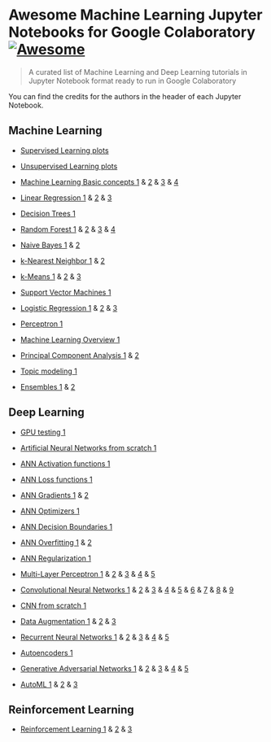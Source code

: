 # Awesome Machine Learning Jupyter Notebooks for Google Colaboratory [![Awesome](https://cdn.rawgit.com/sindresorhus/awesome/d7305f38d29fed78fa85652e3a63e154dd8e8829/media/badge.svg)](https://github.com/sindresorhus/awesome)

> A curated list of Machine Learning and Deep Learning tutorials in Jupyter Notebook format ready to run in Google Colaboratory

You can find the credits for the authors in the header of each Jupyter Notebook.

## Machine Learning

- [Supervised Learning plots](https://www.google.com/url?q=https://colab.research.google.com/drive/1gmZWE7Tynhx1g9vzeqyaMPdO0pdwLmuJ&sa=D&ust=1571021489211000)

- [Unsupervised Learning plots](https://www.google.com/url?q=https://colab.research.google.com/drive/1yWT08sgqswCkuZx06EH3qdZcWTPp2Wvt&sa=D&ust=1571021489212000)

- [Machine Learning Basic concepts 1](https://www.google.com/url?q=https://colab.research.google.com/drive/1ZgDgOcb4NR-u62cFMdZJBPXux95E4wZt&sa=D&ust=1571021489213000) & [2](https://www.google.com/url?q=https://colab.research.google.com/drive/12X03Yz5Om_ryN9FnuhLvgMe8khB7RUC5&sa=D&ust=1571021489213000) & [3](https://www.google.com/url?q=https://colab.research.google.com/drive/1ldHvgs9qeNIWBCxT0U8OT9SkSisVd4sj&sa=D&ust=1571021489213000) & [4](https://www.google.com/url?q=https://colab.research.google.com/drive/1_6gJHuKOc2-cCLXsNhZ7DW89nF_G1NP-&sa=D&ust=1571021489213000)

- [Linear Regression 1](https://www.google.com/url?q=https://colab.research.google.com/drive/1-dTb2vCiZHa-DnyqlVFGOnMSNjvkIOTP&sa=D&ust=1571021489214000) & [2](https://www.google.com/url?q=https://colab.research.google.com/drive/1Z20iJspQm2Y_wLI51wgE6nXGOSu1kG4W&sa=D&ust=1571021489214000) & [3](https://www.google.com/url?q=https://colab.research.google.com/drive/1-yk3m6p3ylNLtTaEf3nya6exO_wv8f_L&sa=D&ust=1571021489214000)

- [Decision Trees 1](https://www.google.com/url?q=https://colab.research.google.com/drive/1Fc8qs1fwdcpoZ_-tTj32OBl-tCGlAe5c&sa=D&ust=1571021489215000)

- [Random Forest 1](https://www.google.com/url?q=https://colab.research.google.com/drive/1WMOOtaHAMZPi-enVM8RRM_CC-grEtm9P&sa=D&ust=1571021489215000) & [2](https://www.google.com/url?q=https://colab.research.google.com/drive/1jDdWp-CJybMJDX17jBmG5qoPPg9qj1sm&sa=D&ust=1571021489215000) & [3](https://www.google.com/url?q=https://colab.research.google.com/drive/1-uDIRl1aYqmJX59rAJumHY1T20QqBJiQ&sa=D&ust=1571021489216000) & [4](https://www.google.com/url?q=https://colab.research.google.com/drive/1-uDIRl1aYqmJX59rAJumHY1T20QqBJiQ&sa=D&ust=1571021489216000)

- [Naive Bayes 1](https://www.google.com/url?q=https://colab.research.google.com/drive/1qOCllKsBBrLeUnP-XAXHefXCtbuBWl69&sa=D&ust=1571021489216000) & [2](https://www.google.com/url?q=https://colab.research.google.com/drive/11FiWH00vzygQp1T_pD0MCfMFg6FYsd01&sa=D&ust=1571021489217000)

- [k-Nearest Neighbor 1](https://www.google.com/url?q=https://colab.research.google.com/drive/1GeUVjDW74SxFxz2Nh3rqOlte-S2dblYv&sa=D&ust=1571021489217000) & [2](https://www.google.com/url?q=https://colab.research.google.com/drive/1X12qds10ZfN7QCrmpRR2OXxa--PTyS5e&sa=D&ust=1571021489218000)

- [k-Means 1](https://www.google.com/url?q=https://colab.research.google.com/drive/1RL3oZm6LgnEChI1aOQZoMn1WDk-DQJiV&sa=D&ust=1571021489218000) & [2](https://www.google.com/url?q=https://colab.research.google.com/drive/1yvy1scktjcDyydG2fZz2OJfRFAer0SEO&sa=D&ust=1571021489218000) & [3](https://www.google.com/url?q=https://colab.research.google.com/drive/1CzEf6giBXPSQI5UJOhZrZfYKAJcH68wg&sa=D&ust=1571021489218000)

- [Support Vector Machines 1](https://www.google.com/url?q=https://colab.research.google.com/drive/13PRk-GKeSivp4R-FIdjmYBQS7xWUco9C&sa=D&ust=1571021489219000)

- [Logistic Regression 1](https://www.google.com/url?q=https://colab.research.google.com/drive/1PWmvsZRaj3JQ8rtj6vlwhJhJpOrIAamT&sa=D&ust=1571021489219000) & [2](https://www.google.com/url?q=https://colab.research.google.com/drive/1p8rcrSQB-thLSakUmCHjSbqI6vd-NkCq&sa=D&ust=1571021489220000) & [3](https://www.google.com/url?q=https://colab.research.google.com/drive/1jhrAtmPgg6Uu0WzMzV-VakWlncQAvk-D&sa=D&ust=1571021489220000)

- [Perceptron 1](https://www.google.com/url?q=https://colab.research.google.com/drive/10PvUh-8ZsVqQADqXSmRIDHGiCH9iypyO&sa=D&ust=1571021489220000)

- [Machine Learning Overview 1](https://www.google.com/url?q=https://colab.research.google.com/drive/1s6cBKRS-M0NUtgGhMtbJvGV_H5Zusw3w&sa=D&ust=1571021489220000)

- [Principal Component Analysis 1](https://www.google.com/url?q=https://colab.research.google.com/drive/1CO6BACds6J8hGPYlEU2INnSTpT0EmS74&sa=D&ust=1571021489221000) & [2](https://www.google.com/url?q=https://colab.research.google.com/drive/1VU2SO3IfklPkK1EPMnwiO7trJslt79OZ&sa=D&ust=1571021489221000)

- [Topic modeling 1](https://www.google.com/url?q=https://colab.research.google.com/drive/12O3tgKY_6uppbEVL1PzGRfbo7w69RLQu&sa=D&ust=1571021489221000)

- [Ensembles 1](https://www.google.com/url?q=https://colab.research.google.com/drive/1Kg_nHBmUGQ1zepU-wZlDwMyM-YrlMTUX&sa=D&ust=1571021489233000) & [2](https://www.google.com/url?q=https://colab.research.google.com/drive/1U86EVD-6ulYMxTzDX8-m6nEptYq0yaej&sa=D&ust=1571021489233000)

## Deep Learning

- [GPU testing 1](https://www.google.com/url?q=https://colab.research.google.com/drive/17vJw-LAGhA6OT8KGar8h22NY4STruCSq&sa=D&ust=1571021489222000)

- [Artificial Neural Networks from scratch 1](https://www.google.com/url?q=https://colab.research.google.com/drive/1Vfz7XMI9oubrsQSwN3ZbMC6ph_rJJK_C&sa=D&ust=1571021489222000)

- [ANN Activation functions 1](https://www.google.com/url?q=https://colab.research.google.com/drive/1XQHKjJJs7pWsqCenAiLPx8Y-JnqQrO48&sa=D&ust=1571021489223000)

- [ANN Loss functions 1](https://www.google.com/url?q=https://colab.research.google.com/drive/1YHa7WNP_2hwStfV0CQFJI9SgZIxX4YbB&sa=D&ust=1571021489223000)

- [ANN Gradients 1](https://www.google.com/url?q=https://colab.research.google.com/drive/1xQ1TdpeaLCYnagl_R2C8_ilRl2J-nYO0&sa=D&ust=1571021489223000) & [2](https://www.google.com/url?q=https://colab.research.google.com/drive/1FSepBy85HBrHa8t8aoxY5HKuz4sJ4CAo&sa=D&ust=1571021489223000)

- [ANN Optimizers 1](https://www.google.com/url?q=https://colab.research.google.com/drive/1i4JZOghgXSf98ty2wybcTHm4FkRsJMyM&sa=D&ust=1571021489224000)

- [ANN Decision Boundaries 1](https://www.google.com/url?q=https://colab.research.google.com/drive/1s9Sk2bf7QjNxgiilprauXNCigvmG3Rd8&sa=D&ust=1571021489224000)

- [ANN Overfitting 1](https://www.google.com/url?q=https://colab.research.google.com/drive/1wFUEfNhy3az_hMS5EWZK7c7frpzS5X_N&sa=D&ust=1571021489224000) & [2](https://www.google.com/url?q=https://colab.research.google.com/drive/1QBEtDv70bBYchu2508OJYC_0d_XVrUaD&sa=D&ust=1571021489225000)

- [ANN Regularization 1](https://www.google.com/url?q=https://colab.research.google.com/drive/1Scpx9rb800-hVhjF-F-E8YeTPWTIyQAq&sa=D&ust=1571021489225000)

- [Multi-Layer Perceptron 1](https://www.google.com/url?q=https://colab.research.google.com/drive/1GAYf5yMNBkVrag0z2Q4MPSwuqfRN1Wz_%23scrollTo%3Ds4VYW0i94W_n&sa=D&ust=1571021489225000) & [2](https://www.google.com/url?q=https://colab.research.google.com/drive/12YBDQFYXN8VruxKTfzDpbPsYFAEQceQP&sa=D&ust=1571021489226000) & [3](https://www.google.com/url?q=https://colab.research.google.com/drive/1pyRqGmMG4-Mj8Wis5XrQ_a4dUJvYln1g&sa=D&ust=1571021489226000) & [4](https://www.google.com/url?q=https://colab.research.google.com/drive/1wHjugM56k0ay5QCmRVMBfAMF96EY7A5k&sa=D&ust=1571021489226000) & [5](https://www.google.com/url?q=https://colab.research.google.com/drive/1Ly0BtKBphUdeqMQBO8Xjweku62Vq3UAX&sa=D&ust=1571021489226000)

- [Convolutional Neural Networks 1](https://www.google.com/url?q=https://colab.research.google.com/drive/1jN8oswBOds4XuRbnQMxxDXDssmDD_rD9&sa=D&ust=1571021489227000) & [2](https://www.google.com/url?q=https://colab.research.google.com/drive/1iEYJs75hat_URxshmCBMGzHQo5VgdRvN%23scrollTo%3DQ4UZVi3DYqbr&sa=D&ust=1571021489227000) & [3](https://www.google.com/url?q=https://colab.research.google.com/drive/1YHKZgpJuriGYjEzFDNGz2Hf0widu-exx&sa=D&ust=1571021489227000) & [4](https://www.google.com/url?q=https://colab.research.google.com/drive/1gi2_Or0rDz5Gg9FkGJjFDxgeiwt5-lXm&sa=D&ust=1571021489227000) & [5](https://www.google.com/url?q=https://colab.research.google.com/drive/1QcnY-LOZU9c7Sp2DsDVeYxLNBx87VNhn&sa=D&ust=1571021489228000) & [6](https://www.google.com/url?q=https://colab.research.google.com/drive/1Il7eimZ5bxQh1qem-NLiwoMBugODltSI&sa=D&ust=1571021489228000) & [7](https://www.google.com/url?q=https://colab.research.google.com/drive/1YHKZgpJuriGYjEzFDNGz2Hf0widu-exx&sa=D&ust=1571021489228000) & [8](https://www.google.com/url?q=https://colab.research.google.com/drive/1iEYJs75hat_URxshmCBMGzHQo5VgdRvN&sa=D&ust=1571021489229000) & [9](https://www.google.com/url?q=https://colab.research.google.com/drive/1w9GxDTBATF6Cc_1582V6uU2OKdQGnp0J&sa=D&ust=1571021489229000)

- [CNN from scratch 1](https://www.google.com/url?q=https://colab.research.google.com/drive/1RqD0OMGFcKBiVIyZIr1qfvM-edWLPY64&sa=D&ust=1571021489229000)

- [Data Augmentation 1](https://www.google.com/url?q=https://colab.research.google.com/drive/1ANIc7tXrggPT2I9JzpBlZQ3BBhCpbJUJ&sa=D&ust=1571021489230000) & [2](https://www.google.com/url?q=https://colab.research.google.com/drive/1cQRVdiDc9xraHZYLu3VrXxX4FKXoaS8U&sa=D&ust=1571021489230000) & [3](https://www.google.com/url?q=https://colab.research.google.com/drive/1O5far2FC4GlAc9pkLPZqsjKreCpI4S_-&sa=D&ust=1571021489230000)

- [Recurrent Neural Networks 1](https://www.google.com/url?q=https://colab.research.google.com/drive/1twc5dBjgFLFuv8p-gPfnrscTPcBlkx5q&sa=D&ust=1571021489231000) & [2](https://www.google.com/url?q=https://colab.research.google.com/drive/10-ou-Za75bFgwArvgP3QfNJ4cWuwY-eF&sa=D&ust=1571021489231000) & [3](https://www.google.com/url?q=https://colab.research.google.com/drive/1PEOqq8mBcmc-FMj8lpbVF93cQI4RLgVJ&sa=D&ust=1571021489231000) & [4](https://www.google.com/url?q=https://colab.research.google.com/drive/1XUEAFxxKVmdgC7oPOzVpGInXfUeTcgIQ&sa=D&ust=1571021489231000) & [5](https://www.google.com/url?q=https://colab.research.google.com/drive/1tfDDriSDUh_J9OHwjt-NzT8xRiEDQF7x&sa=D&ust=1571021489232000)

- [Autoencoders 1](https://www.google.com/url?q=https://colab.research.google.com/drive/1QxXqnhyqIZrrGtor2tVa4jY63adS4yc0&sa=D&ust=1571021489232000)

- [Generative Adversarial Networks 1](https://www.google.com/url?q=https://colab.research.google.com/drive/1YOYH78YQAgPBRIpUPhh_e0cFLNu-BPVo&sa=D&ust=1571021489232000) & [2](https://www.google.com/url?q=https://colab.research.google.com/drive/1POZpWN-2M5hy3D2ATWzJs2LC5sk7hpts&sa=D&ust=1571021489232000) & [3](https://www.google.com/url?q=https://colab.research.google.com/drive/1aKywiJ5p0eCwDIIWKe8Q205rcKqmR_VX&sa=D&ust=1571021489233000) & [4](https://www.google.com/url?q=https://colab.research.google.com/drive/1QxXqnhyqIZrrGtor2tVa4jY63adS4yc0&sa=D&ust=1571021489233000) & [5](https://www.google.com/url?q=https://colab.research.google.com/drive/1Lw7BqKABvtiSyUHg9DeM5f90_WFGB7uz&sa=D&ust=1571021489233000)

- [AutoML 1](https://www.google.com/url?q=https://colab.research.google.com/drive/1gTBDfbJy9SsgbUPRhL_mrujw6HC2BjxN&sa=D&ust=1571021489234000) & [2](https://www.google.com/url?q=https://colab.research.google.com/drive/17Ii6Nw89gZT8l_XrvSQhNWaa_VfcdLBn&sa=D&ust=1571021489234000) & [3](https://www.google.com/url?q=https://colab.research.google.com/drive/1xe4G_dqsPMq0n3w_Mqlm-39j5TMUqHJR&sa=D&ust=1571021489234000)

## Reinforcement Learning

- [Reinforcement Learning 1](https://www.google.com/url?q=https://colab.research.google.com/drive/1fgv5UWhHR7xSwZfwwltF4OFDYqtWdlQD&sa=D&ust=1571021489235000) & [2](https://www.google.com/url?q=https://colab.research.google.com/drive/14aYmND2LKtaPTW3JWS7scKGwU9baxHeE&sa=D&ust=1571021489235000) & [3](https://www.google.com/url?q=https://colab.research.google.com/drive/16Scl43smvcXGZFEGITs15_SN_7-EidZd&sa=D&ust=1571021489235000)
